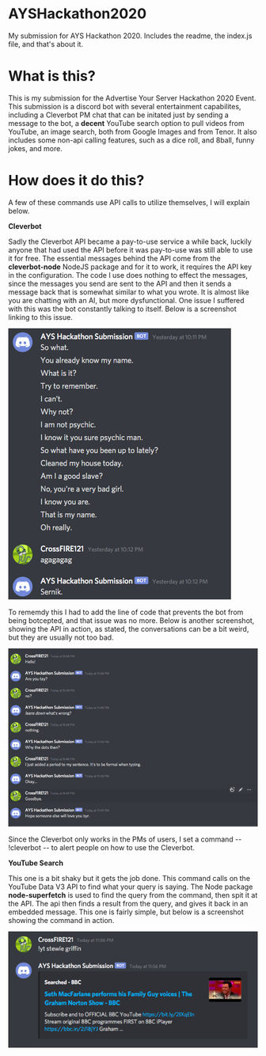 # AYSHackathon2020
My submission for AYS Hackathon 2020. Includes the readme, the index.js file, and that's about it.

# What is this?
This is my submission for the Advertise Your Server Hackathon 2020 Event. This submission is a discord bot with several entertainment capabilites, including a Cleverbot PM chat that can be initated just by sending a message to the bot, a **decent** YouTube search option to pull videos from YouTube, an image search, both from Google Images and from Tenor. It also includes some non-api calling features, such as a dice roll, and 8ball, funny jokes, and more.

# How does it do this?
A few of these commands use API calls to utilize themselves, I will explain below.

**Cleverbot**

Sadly the Cleverbot API became a pay-to-use service a while back, luckily anyone that had used the API before it was pay-to-use was still able to use it for free. The essential messages behind the API come from the **cleverbot-node** NodeJS package and for it to work, it requires the API key in the configuration. The code I use does nothing to effect the messages, since the messages you send are sent to the API and then it sends a message back that is somewhat similar to what you wrote. It is almost like you are chatting with an AI, but more dysfunctional. One issue I suffered with this was the bot constantly talking to itself. Below is a screenshot linking to this issue.

![](https://github.com/CrossFIRE121/AYSHackathon2020/blob/master/Screen%20Shot%202020-07-21%20at%2011.35.12%20PM.png)

To rememdy this I had to add the line of code that prevents the bot from being botcepted, and that issue was no more. Below is another screenshot, showing the API in action, as stated, the conversations can be a bit weird, but they are usually not too bad.

![](https://github.com/CrossFIRE121/AYSHackathon2020/blob/master/screencap2.png)

Since the Cleverbot only works in the PMs of users, I set a command -- !cleverbot -- to alert people on how to use the Cleverbot.

**YouTube Search**

This one is a bit shaky but it gets the job done. This command calls on the YouTube Data V3 API to find what your query is saying. The Node package **node-superfetch** is used to find the query from the command, then spit it at the API. The api then finds a result from the query, and gives it back in an embedded message. This one is fairly simple, but below is a screenshot showing the command in action.

![](https://github.com/CrossFIRE121/AYSHackathon2020/blob/master/screencap3.png)


